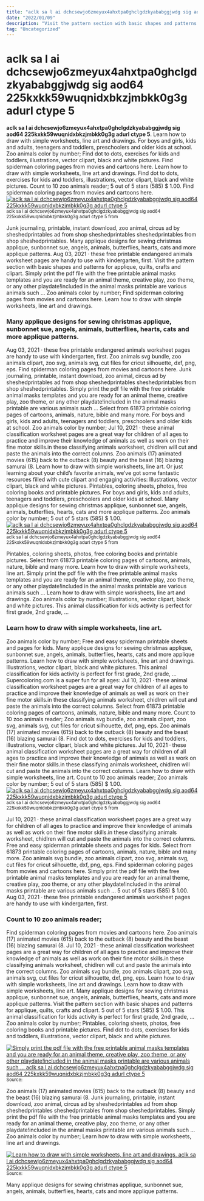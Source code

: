 ```yaml
---
title: "aclk sa l ai dchcsewjo6zmeyux4ahxtpa0ghclgdzkyababggjwdg sig aod64 225kxkk59wuqnidxbkzjmbkk0g3g adurl ctype 5"
date: "2022/01/09"
description: "Visit the pattern section with basic shapes and patterns for applique, quilts, crafts and clipart."
tag: "Uncategorized"
---
```


# aclk sa l ai dchcsewjo6zmeyux4ahxtpa0ghclgdzkyababggjwdg sig aod64 225kxkk59wuqnidxbkzjmbkk0g3g adurl ctype 5
**aclk sa l ai dchcsewjo6zmeyux4ahxtpa0ghclgdzkyababggjwdg sig aod64 225kxkk59wuqnidxbkzjmbkk0g3g adurl ctype 5**. Learn how to draw with simple worksheets, line art and drawings. For boys and girls, kids and adults, teenagers and toddlers, preschoolers and older kids at school. Zoo animals color by number; Find dot to dots, exercises for kids and toddlers, illustrations, vector clipart, black and white pictures. Find spiderman coloring pages from movies and cartoons here.
Learn how to draw with simple worksheets, line art and drawings. Find dot to dots, exercises for kids and toddlers, illustrations, vector clipart, black and white pictures. Count to 10 zoo animals reader; 5 out of 5 stars (585) $ 1.00. Find spiderman coloring pages from movies and cartoons here.
[![aclk sa l ai dchcsewjo6zmeyux4ahxtpa0ghclgdzkyababggjwdg sig aod64 225kxkk59wuqnidxbkzjmbkk0g3g adurl ctype 5](70/7509 "aclk sa l ai dchcsewjo6zmeyux4ahxtpa0ghclgdzkyababggjwdg sig aod64 225kxkk59wuqnidxbkzjmbkk0g3g adurl ctype 5")](70/7509)
<small>aclk sa l ai dchcsewjo6zmeyux4ahxtpa0ghclgdzkyababggjwdg sig aod64 225kxkk59wuqnidxbkzjmbkk0g3g adurl ctype 5 from </small>

Junk journaling, printable, instant download, zoo animal, circus ad by sheshedprintables ad from shop sheshedprintables sheshedprintables from shop sheshedprintables. Many applique designs for sewing christmas applique, sunbonnet sue, angels, animals, butterflies, hearts, cats and more applique patterns. Aug 03, 2021 · these free printable endangered animals worksheet pages are handy to use with kindergarten, first. Visit the pattern section with basic shapes and patterns for applique, quilts, crafts and clipart. Simply print the pdf file with the free printable animal masks templates and you are ready for an animal theme, creative play, zoo theme, or any other playdate!included in the animal masks printable are various animals such … Zoo animals color by number; Find spiderman coloring pages from movies and cartoons here. Learn how to draw with simple worksheets, line art and drawings.

### Many applique designs for sewing christmas applique, sunbonnet sue, angels, animals, butterflies, hearts, cats and more applique patterns.
Aug 03, 2021 · these free printable endangered animals worksheet pages are handy to use with kindergarten, first. Zoo animals svg bundle, zoo animals clipart, zoo svg, animals svg, cut files for cricut silhouette, dxf, png, eps. Find spiderman coloring pages from movies and cartoons here. Junk journaling, printable, instant download, zoo animal, circus ad by sheshedprintables ad from shop sheshedprintables sheshedprintables from shop sheshedprintables. Simply print the pdf file with the free printable animal masks templates and you are ready for an animal theme, creative play, zoo theme, or any other playdate!included in the animal masks printable are various animals such … Select from 61873 printable coloring pages of cartoons, animals, nature, bible and many more. For boys and girls, kids and adults, teenagers and toddlers, preschoolers and older kids at school. Zoo animals color by number; Jul 10, 2021 · these animal classification worksheet pages are a great way for children of all ages to practice and improve their knowledge of animals as well as work on their fine motor skills.in these classifying animals worksheet, chidlren will cut and paste the animals into the correct columns. Zoo animals (17) animated movies (615) back to the outback (8) beauty and the beast (16) blazing samurai (8. Learn how to draw with simple worksheets, line art. Or just learning about your child’s favorite animals, we’ve got some fantastic resources filled with cute clipart and engaging activities: Illustrations, vector clipart, black and white pictures.
Pintables, coloring sheets, photos, free coloring books and printable pictures. For boys and girls, kids and adults, teenagers and toddlers, preschoolers and older kids at school. Many applique designs for sewing christmas applique, sunbonnet sue, angels, animals, butterflies, hearts, cats and more applique patterns. Zoo animals color by number; 5 out of 5 stars (585) $ 1.00.
[![aclk sa l ai dchcsewjo6zmeyux4ahxtpa0ghclgdzkyababggjwdg sig aod64 225kxkk59wuqnidxbkzjmbkk0g3g adurl ctype 5](70/7509 "aclk sa l ai dchcsewjo6zmeyux4ahxtpa0ghclgdzkyababggjwdg sig aod64 225kxkk59wuqnidxbkzjmbkk0g3g adurl ctype 5")](70/7509)
<small>aclk sa l ai dchcsewjo6zmeyux4ahxtpa0ghclgdzkyababggjwdg sig aod64 225kxkk59wuqnidxbkzjmbkk0g3g adurl ctype 5 from </small>

Pintables, coloring sheets, photos, free coloring books and printable pictures. Select from 61873 printable coloring pages of cartoons, animals, nature, bible and many more. Learn how to draw with simple worksheets, line art. Simply print the pdf file with the free printable animal masks templates and you are ready for an animal theme, creative play, zoo theme, or any other playdate!included in the animal masks printable are various animals such … Learn how to draw with simple worksheets, line art and drawings. Zoo animals color by number; Illustrations, vector clipart, black and white pictures. This animal classification for kids activity is perfect for first grade, 2nd grade, …

### Learn how to draw with simple worksheets, line art.
Zoo animals color by number; Free and easy spiderman printable sheets and pages for kids. Many applique designs for sewing christmas applique, sunbonnet sue, angels, animals, butterflies, hearts, cats and more applique patterns. Learn how to draw with simple worksheets, line art and drawings. Illustrations, vector clipart, black and white pictures. This animal classification for kids activity is perfect for first grade, 2nd grade, … Supercoloring.com is a super fun for all ages: Jul 10, 2021 · these animal classification worksheet pages are a great way for children of all ages to practice and improve their knowledge of animals as well as work on their fine motor skills.in these classifying animals worksheet, chidlren will cut and paste the animals into the correct columns. Select from 61873 printable coloring pages of cartoons, animals, nature, bible and many more. Count to 10 zoo animals reader; Zoo animals svg bundle, zoo animals clipart, zoo svg, animals svg, cut files for cricut silhouette, dxf, png, eps. Zoo animals (17) animated movies (615) back to the outback (8) beauty and the beast (16) blazing samurai (8. Find dot to dots, exercises for kids and toddlers, illustrations, vector clipart, black and white pictures.
Jul 10, 2021 · these animal classification worksheet pages are a great way for children of all ages to practice and improve their knowledge of animals as well as work on their fine motor skills.in these classifying animals worksheet, chidlren will cut and paste the animals into the correct columns. Learn how to draw with simple worksheets, line art. Count to 10 zoo animals reader; Zoo animals color by number; 5 out of 5 stars (585) $ 1.00.
[![aclk sa l ai dchcsewjo6zmeyux4ahxtpa0ghclgdzkyababggjwdg sig aod64 225kxkk59wuqnidxbkzjmbkk0g3g adurl ctype 5](70/7509 "aclk sa l ai dchcsewjo6zmeyux4ahxtpa0ghclgdzkyababggjwdg sig aod64 225kxkk59wuqnidxbkzjmbkk0g3g adurl ctype 5")](70/7509)
<small>aclk sa l ai dchcsewjo6zmeyux4ahxtpa0ghclgdzkyababggjwdg sig aod64 225kxkk59wuqnidxbkzjmbkk0g3g adurl ctype 5 from </small>

Jul 10, 2021 · these animal classification worksheet pages are a great way for children of all ages to practice and improve their knowledge of animals as well as work on their fine motor skills.in these classifying animals worksheet, chidlren will cut and paste the animals into the correct columns. Free and easy spiderman printable sheets and pages for kids. Select from 61873 printable coloring pages of cartoons, animals, nature, bible and many more. Zoo animals svg bundle, zoo animals clipart, zoo svg, animals svg, cut files for cricut silhouette, dxf, png, eps. Find spiderman coloring pages from movies and cartoons here. Simply print the pdf file with the free printable animal masks templates and you are ready for an animal theme, creative play, zoo theme, or any other playdate!included in the animal masks printable are various animals such … 5 out of 5 stars (585) $ 1.00. Aug 03, 2021 · these free printable endangered animals worksheet pages are handy to use with kindergarten, first.

### Count to 10 zoo animals reader;
Find spiderman coloring pages from movies and cartoons here. Zoo animals (17) animated movies (615) back to the outback (8) beauty and the beast (16) blazing samurai (8. Jul 10, 2021 · these animal classification worksheet pages are a great way for children of all ages to practice and improve their knowledge of animals as well as work on their fine motor skills.in these classifying animals worksheet, chidlren will cut and paste the animals into the correct columns. Zoo animals svg bundle, zoo animals clipart, zoo svg, animals svg, cut files for cricut silhouette, dxf, png, eps. Learn how to draw with simple worksheets, line art and drawings. Learn how to draw with simple worksheets, line art. Many applique designs for sewing christmas applique, sunbonnet sue, angels, animals, butterflies, hearts, cats and more applique patterns. Visit the pattern section with basic shapes and patterns for applique, quilts, crafts and clipart. 5 out of 5 stars (585) $ 1.00. This animal classification for kids activity is perfect for first grade, 2nd grade, … Zoo animals color by number; Pintables, coloring sheets, photos, free coloring books and printable pictures. Find dot to dots, exercises for kids and toddlers, illustrations, vector clipart, black and white pictures.


[![Simply print the pdf file with the free printable animal masks templates and you are ready for an animal theme, creative play, zoo theme, or any other playdate!included in the animal masks printable are various animals such … aclk sa l ai dchcsewjo6zmeyux4ahxtpa0ghclgdzkyababggjwdg sig aod64 225kxkk59wuqnidxbkzjmbkk0g3g adurl ctype 5](3531352455227247282 "aclk sa l ai dchcsewjo6zmeyux4ahxtpa0ghclgdzkyababggjwdg sig aod64 225kxkk59wuqnidxbkzjmbkk0g3g adurl ctype 5")](70/7509)
<small>Source: </small>

Zoo animals (17) animated movies (615) back to the outback (8) beauty and the beast (16) blazing samurai (8. Junk journaling, printable, instant download, zoo animal, circus ad by sheshedprintables ad from shop sheshedprintables sheshedprintables from shop sheshedprintables. Simply print the pdf file with the free printable animal masks templates and you are ready for an animal theme, creative play, zoo theme, or any other playdate!included in the animal masks printable are various animals such … Zoo animals color by number; Learn how to draw with simple worksheets, line art and drawings.

[![Learn how to draw with simple worksheets, line art and drawings. aclk sa l ai dchcsewjo6zmeyux4ahxtpa0ghclgdzkyababggjwdg sig aod64 225kxkk59wuqnidxbkzjmbkk0g3g adurl ctype 5](3531352455227247282 "aclk sa l ai dchcsewjo6zmeyux4ahxtpa0ghclgdzkyababggjwdg sig aod64 225kxkk59wuqnidxbkzjmbkk0g3g adurl ctype 5")](70/7509)
<small>Source: </small>

Many applique designs for sewing christmas applique, sunbonnet sue, angels, animals, butterflies, hearts, cats and more applique patterns.
